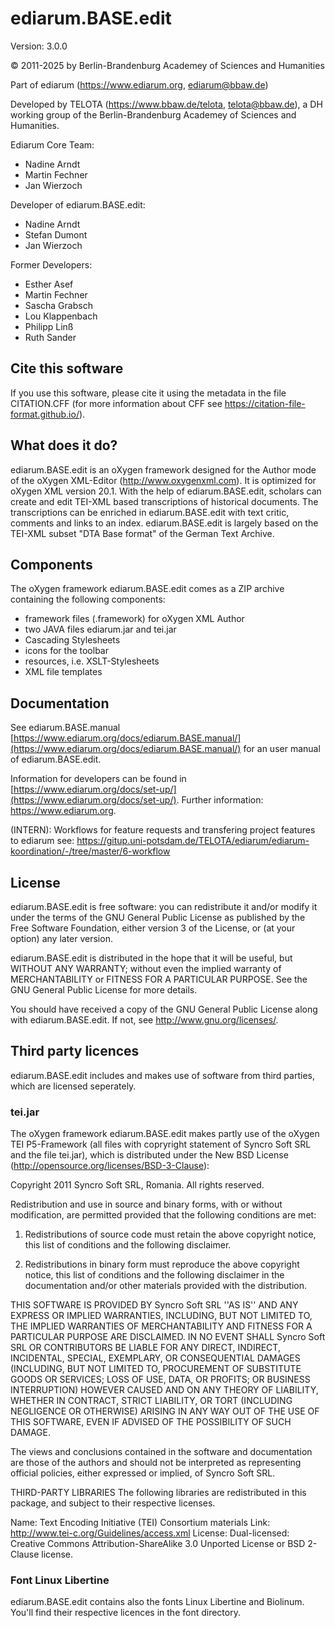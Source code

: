 # ediarum.BASE.edit

Version: 3.0.0

© 2011-2025 by Berlin-Brandenburg Academey of Sciences and Humanities

Part of ediarum (https://www.ediarum.org, ediarum@bbaw.de)

Developed by TELOTA (https://www.bbaw.de/telota, telota@bbaw.de), a DH working group of the Berlin-Brandenburg Academey of Sciences and Humanities.

Ediarum Core Team:

* Nadine Arndt
* Martin Fechner
* Jan Wierzoch

Developer of ediarum.BASE.edit:

* Nadine Arndt
* Stefan Dumont
* Jan Wierzoch

Former Developers:

* Esther Asef
* Martin Fechner
* Sascha Grabsch
* Lou Klappenbach
* Philipp Linß
* Ruth Sander

## Cite this software

If you use this software, please cite it using the metadata in the file CITATION.CFF (for more information about CFF see https://citation-file-format.github.io/).

## What does it do?

ediarum.BASE.edit is an oXygen framework designed for the Author mode of the oXygen XML-Editor 
(http://www.oxygenxml.com). It is optimized for oXygen XML version 20.1. With the help of
ediarum.BASE.edit, scholars can create and edit TEI-XML based transcriptions of historical
documents. The transcriptions can be enriched in ediarum.BASE.edit with text critic, comments 
and links to an index. ediarum.BASE.edit is largely based on the TEI-XML subset "DTA Base 
format" of the German Text Archive.

## Components

The oXygen framework ediarum.BASE.edit comes as a ZIP archive containing the following 
components: 

* framework files (.framework) for oXygen XML Author
* two JAVA files ediarum.jar and tei.jar
* Cascading Stylesheets
* icons for the toolbar
* resources, i.e. XSLT-Stylesheets
* XML file templates

## Documentation

See ediarum.BASE.manual [https://www.ediarum.org/docs/ediarum.BASE.manual/](https://www.ediarum.org/docs/ediarum.BASE.manual/) for an user manual of ediarum.BASE.edit. 

Information for developers can be found in [https://www.ediarum.org/docs/set-up/](https://www.ediarum.org/docs/set-up/). Further information: https://www.ediarum.org.

(INTERN): Workflows for feature requests and transfering project features to ediarum see: https://gitup.uni-potsdam.de/TELOTA/ediarum/ediarum-koordination/-/tree/master/6-workflow

## License

ediarum.BASE.edit is free software: you can redistribute it and/or modify 
it under the terms of the GNU General Public License as published by
the Free Software Foundation, either version 3 of the License, or
(at your option) any later version.

ediarum.BASE.edit is distributed in the hope that it will be useful,
but WITHOUT ANY WARRANTY; without even the implied warranty of
MERCHANTABILITY or FITNESS FOR A PARTICULAR PURPOSE.  See the
GNU General Public License for more details.

You should have received a copy of the GNU General Public License
along with ediarum.BASE.edit.  If not, see <http://www.gnu.org/licenses/>.


## Third party licences

ediarum.BASE.edit includes and makes use of software from third parties, which are 
licensed seperately. 

### tei.jar

The oXygen framework ediarum.BASE.edit makes partly use of the oXygen TEI P5-Framework 
(all files with copryright statement of Syncro Soft SRL and the file tei.jar), which 
is distributed under the New BSD License (http://opensource.org/licenses/BSD-3-Clause):

Copyright 2011 Syncro Soft SRL, Romania. All rights reserved.

Redistribution and use in source and binary forms, with or without modification, are
permitted provided that the following conditions are met:

1. Redistributions of source code must retain the above copyright notice, this list of conditions and the following disclaimer.

2. Redistributions in binary form must reproduce the above copyright notice, this list of conditions and the following disclaimer in the documentation and/or other materials provided with the distribution.

THIS SOFTWARE IS PROVIDED BY Syncro Soft SRL ''AS IS'' AND ANY EXPRESS OR IMPLIED
WARRANTIES, INCLUDING, BUT NOT LIMITED TO, THE IMPLIED WARRANTIES OF MERCHANTABILITY AND
FITNESS FOR A PARTICULAR PURPOSE ARE DISCLAIMED. IN NO EVENT SHALL Syncro Soft SRL OR
CONTRIBUTORS BE LIABLE FOR ANY DIRECT, INDIRECT, INCIDENTAL, SPECIAL, EXEMPLARY, OR
CONSEQUENTIAL DAMAGES (INCLUDING, BUT NOT LIMITED TO, PROCUREMENT OF SUBSTITUTE GOODS OR
SERVICES; LOSS OF USE, DATA, OR PROFITS; OR BUSINESS INTERRUPTION) HOWEVER CAUSED AND ON
ANY THEORY OF LIABILITY, WHETHER IN CONTRACT, STRICT LIABILITY, OR TORT (INCLUDING
NEGLIGENCE OR OTHERWISE) ARISING IN ANY WAY OUT OF THE USE OF THIS SOFTWARE, EVEN IF
ADVISED OF THE POSSIBILITY OF SUCH DAMAGE.

The views and conclusions contained in the software and documentation are those of the
authors and should not be interpreted as representing official policies, either expressed
or implied, of Syncro Soft SRL.

THIRD-PARTY LIBRARIES
The following libraries are redistributed in this package, and subject to their respective licenses.

Name: Text Encoding Initiative (TEI) Consortium materials
Link: http://www.tei-c.org/Guidelines/access.xml
License: Dual-licensed: Creative Commons Attribution-ShareAlike 3.0 Unported License or BSD 2-Clause license.

### Font Linux Libertine

ediarum.BASE.edit contains also the fonts Linux Libertine and Biolinum. You'll find their respective 
licences in the font directory.
